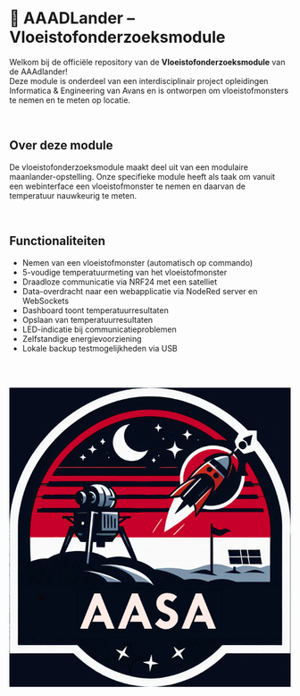 # 🌌 AAADLander – Vloeistofonderzoeksmodule

Welkom bij de officiële repository van de **Vloeistofonderzoeksmodule** van de AAAdlander!  
Deze module is onderdeel van een interdisciplinair project opleidingen Informatica & Engineering van Avans en is ontworpen om vloeistofmonsters te nemen en te meten op locatie.

<br>

## Over deze module

De vloeistofonderzoeksmodule maakt deel uit van een modulaire maanlander-opstelling. Onze specifieke module heeft als taak om vanuit een webinterface een vloeistofmonster te nemen en daarvan de temperatuur nauwkeurig te meten.

<br>

## Functionaliteiten

- Nemen van een vloeistofmonster (automatisch op commando)  
- 5-voudige temperatuurmeting van het vloeistofmonster  
- Draadloze communicatie via NRF24 met een satelliet  
- Data-overdracht naar een webapplicatie via NodeRed server en WebSockets  
- Dashboard toont temperatuurresultaten
- Opslaan van temperatuurresultaten
- LED-indicatie bij communicatieproblemen  
- Zelfstandige energievoorziening  
- Lokale backup testmogelijkheden via USB  

<br>
<br>

![AASA Logo](Web/resources/AASA_logo.png)





